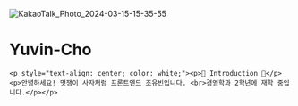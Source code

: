 ![KakaoTalk_Photo_2024-03-15-15-35-55](https://github.com/LikeLion-at-CAU-12th/Yuvin-Cho/assets/154900257/e6c79fbe-af04-4ce6-92d8-19cdd93e7235)

# Yuvin-Cho

    <p style="text-align: center; color: white;"><p>🦁 Introduction 🦁</p>
    <p>안녕하세요! 멋쟁이 사자처럼 프론트엔드 조유빈입니다. <br>경영학과 2학년에 재학 중입니다.</p></p>